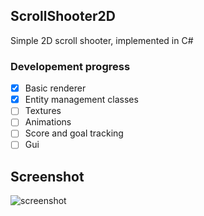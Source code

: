 ## ScrollShooter2D
Simple 2D scroll shooter, implemented in C#

### Developement progress
- [X] Basic renderer
- [x] Entity management classes
- [ ] Textures
- [ ] Animations
- [ ] Score and goal tracking
- [ ] Gui

## Screenshot
![screenshot](https://a.radikal.ru/a38/1808/ec/43089b7bf3dd.png)
